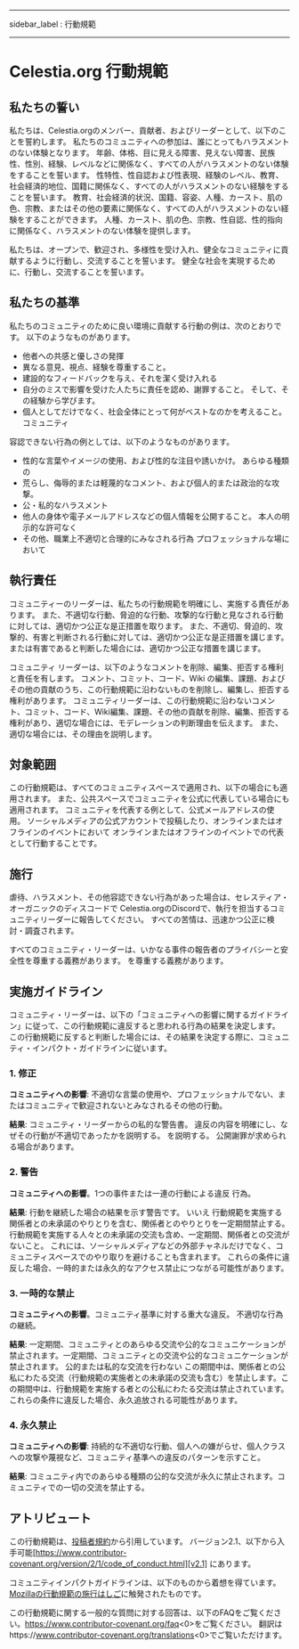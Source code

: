 - - -
sidebar_label : 行動規範
- - -

# Celestia.org 行動規範

## 私たちの誓い

私たちは、Celestia.orgのメンバー、貢献者、およびリーダーとして、以下のことを誓約します。 私たちのコミュニティへの参加は、誰にとってもハラスメントのない体験となります。 年齢、体格、目に見える障害、見えない障害、民族性、性別、経験、レベルなどに関係なく、すべての人がハラスメントのない体験をすることを誓います。 性特性、性自認および性表現、経験のレベル、教育、社会経済的地位、国籍に関係なく、すべての人がハラスメントのない経験をすることを誓います。 教育、社会経済的状況、国籍、容姿、人種、カースト、肌の色、宗教、またはその他の要素に関係なく、すべての人がハラスメントのない経験をすることができます。 人種、カースト、肌の色、宗教、性自認、性的指向に関係なく、ハラスメントのない体験を提供します。

私たちは、オープンで、歓迎され、多様性を受け入れ、健全なコミュニティに貢献するように行動し、交流することを誓います。 健全な社会を実現するために、行動し、交流することを誓います。

## 私たちの基準

私たちのコミュニティのために良い環境に貢献する行動の例は、次のとおりです。 以下のようなものがあります。

* 他者への共感と優しさの発揮
* 異なる意見、視点、経験を尊重すること。
* 建設的なフィードバックを与え、それを潔く受け入れる
* 自分のミスで影響を受けた人たちに責任を認め、謝罪すること。 そして、その経験から学びます。
* 個人としてだけでなく、社会全体にとって何がベストなのかを考えること。 コミュニティ

容認できない行為の例としては、以下のようなものがあります。

* 性的な言葉やイメージの使用、および性的な注目や誘いかけ。 あらゆる種類の
* 荒らし、侮辱的または軽蔑的なコメント、および個人的または政治的な攻撃。
* 公・私的なハラスメント
* 他人の身体や電子メールアドレスなどの個人情報を公開すること。 本人の明示的な許可なく
* その他、職業上不適切と合理的にみなされる行為 プロフェッショナルな場において

## 執行責任

コミュニティーのリーダーは、私たちの行動規範を明確にし、実施する責任があります。 また、不適切な行動、脅迫的な行動、攻撃的な行動と見なされる行動に対しては、適切かつ公正な是正措置を取ります。 また、不適切、脅迫的、攻撃的、有害と判断される行動に対しては、適切かつ公正な是正措置を講じます。 または有害であると判断した場合には、適切かつ公正な措置を講じます。

コミュニティ リーダーは、以下のようなコメントを削除、編集、拒否する権利と責任を有します。 コメント、コミット、コード、Wiki の編集、課題、およびその他の貢献のうち、この行動規範に沿わないものを削除し、編集し、拒否する権利があります。 コミュニティリーダーは、この行動規範に沿わないコメント、コミット、コード、Wiki編集、課題、その他の貢献を削除、編集、拒否する権利があり、適切な場合には、モデレーションの判断理由を伝えます。 また、適切な場合には、その理由を説明します。

## 対象範囲

この行動規範は、すべてのコミュニティスペースで適用され、以下の場合にも適用されます。 また、公共スペースでコミュニティを公式に代表している場合にも適用されます。 コミュニティを代表する例として、公式メールアドレスの使用。 ソーシャルメディアの公式アカウントで投稿したり、オンラインまたはオフラインのイベントにおいて オンラインまたはオフラインのイベントでの代表として行動することです。

## 施行

虐待、ハラスメント、その他容認できない行為があった場合は、セレスティア・オーガニックのディスコードで Celestia.orgのDiscordで、執行を担当するコミュニティリーダーに報告してください。 すべての苦情は、迅速かつ公正に検討・調査されます。

すべてのコミュニティ・リーダーは、いかなる事件の報告者のプライバシーと安全性を尊重する義務があります。 を尊重する義務があります。

## 実施ガイドライン

コミュニティ・リーダーは、以下の「コミュニティへの影響に関するガイドライン」に従って、この行動規範に違反すると思われる行為の結果を決定します。 この行動規範に反すると判断した場合には、その結果を決定する際に、コミュニティ・インパクト・ガイドラインに従います。

### 1. 修正

**コミュニティへの影響**: 不適切な言葉の使用や、プロフェッショナルでない、またはコミュニティで歓迎されないとみなされるその他の行動。

**結果**: コミュニティ・リーダーからの私的な警告書。 違反の内容を明確にし、なぜその行動が不適切であったかを説明する。 を説明する。 公開謝罪が求められる場合があります。

### 2. 警告

**コミュニティへの影響**。1つの事件または一連の行動による違反 行為。

**結果**: 行動を継続した場合の結果を示す警告です。 いいえ 行動規範を実施する関係者との未承諾のやりとりを含む、関係者とのやりとりを一定期間禁止する。 行動規範を実施する人々との未承諾の交流も含め、一定期間、関係者との交流がないこと。 これには、ソーシャルメディアなどの外部チャネルだけでなく、コミュニティスペースでのやり取りを避けることも含まれます。 これらの条件に違反した場合、一時的または永久的なアクセス禁止につながる可能性があります。

### 3. 一時的な禁止

**コミュニティへの影響**。コミュニティ基準に対する重大な違反。 不適切な行為の継続。

**結果**: 一定期間、コミュニティとのあらゆる交流や公的なコミュニケーションが禁止されます。一定期間、コミュニティとの交流や公的なコミュニケーションが禁止されます。 公的または私的な交流を行わない この期間中は、関係者との公私にわたる交流（行動規範の実施者との未承諾の交流も含む）を禁止します。この期間中は、行動規範を実施する者との公私にわたる交流は禁止されています。 これらの条件に違反した場合、永久追放される可能性があります。

### 4. 永久禁止

**コミュニティへの影響**: 持続的な不適切な行動、個人への嫌がらせ、個人クラスへの攻撃や蔑視など、コミュニティ基準への違反のパターンを示すこと。

**結果**: コミュニティ内でのあらゆる種類の公的な交流が永久に禁止されます。コミュニティでの一切の交流を禁止する。

## アトリビュート

この行動規範は、[投稿者規約][homepage]から引用しています。 バージョン2.1、以下から入手可能[https://www.contributor-covenant.org/version/2/1/code_of_conduct.html][v2.1] にあります。

コミュニティインパクトガイドラインは、以下のものから着想を得ています。 [Mozillaの行動規範の施行はしご][Mozilla CoC]に触発されたものです。

この行動規範に関する一般的な質問に対する回答は、以下のFAQをご覧ください。https://www.contributor-covenant.org/faq<0>をご覧ください。 翻訳はhttps://www.contributor-covenant.org/translations<0>でご覧いただけます。</p>

[homepage]: https://www.contributor-covenant.org
[v2.1]: https://www.contributor-covenant.org/version/2/1/code_of_conduct.html
[Mozilla CoC]: https://github.com/mozilla/diversity

